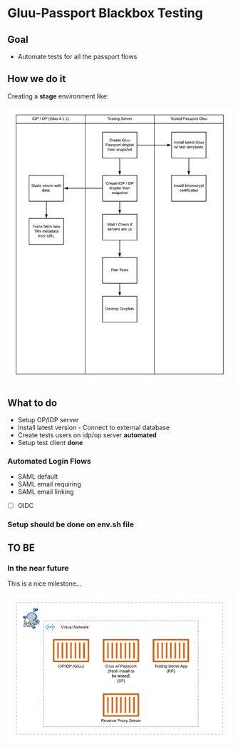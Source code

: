 # Gluu-Passport Blackbox Testing

## Goal

- Automate tests for all the passport flows

## How we do it

Creating a **stage** environment like:

![How we do it](./docs/resources/passport_integration_tests.png)

## What to do

- Setup OP/IDP server
- Install latest version - Connect to external database
- Create tests users on idp/op server **automated**
- Setup test client **done**

### Automated Login Flows

- SAML default
- SAML email requiring
- SAML email linking
- [ ] OIDC

### Setup should be done on env.sh file

## TO BE

### In the near future

This is a nice milestone...

![TO BE](./docs/resources/passport_integration_tests-TO-BE.png)